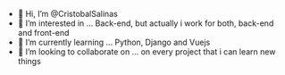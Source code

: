 - 👋 Hi, I’m @CristobalSalinas
- 👀 I’m interested in ... Back-end, but actually i work for both, back-end and front-end
- 🌱 I’m currently learning ... Python, Django and Vuejs
- 💞️ I’m looking to collaborate on ... on every project that i can learn new things 


